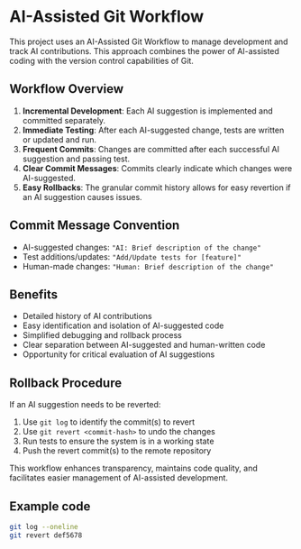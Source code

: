 # AI-Assisted Git Workflow

This project uses an AI-Assisted Git Workflow to manage development and track AI contributions. This approach combines the power of AI-assisted coding with the version control capabilities of Git.

## Workflow Overview

1. **Incremental Development**: Each AI suggestion is implemented and committed separately.
2. **Immediate Testing**: After each AI-suggested change, tests are written or updated and run.
3. **Frequent Commits**: Changes are committed after each successful AI suggestion and passing test.
4. **Clear Commit Messages**: Commits clearly indicate which changes were AI-suggested.
5. **Easy Rollbacks**: The granular commit history allows for easy revertion if an AI suggestion causes issues.

## Commit Message Convention

- AI-suggested changes: `"AI: Brief description of the change"`
- Test additions/updates: `"Add/Update tests for [feature]"`
- Human-made changes: `"Human: Brief description of the change"`

## Benefits

- Detailed history of AI contributions
- Easy identification and isolation of AI-suggested code
- Simplified debugging and rollback process
- Clear separation between AI-suggested and human-written code
- Opportunity for critical evaluation of AI suggestions

## Rollback Procedure

If an AI suggestion needs to be reverted:

1. Use `git log` to identify the commit(s) to revert
2. Use `git revert <commit-hash>` to undo the changes
3. Run tests to ensure the system is in a working state
4. Push the revert commit(s) to the remote repository

This workflow enhances transparency, maintains code quality, and facilitates easier management of AI-assisted development.

## Example code

```bash
git log --oneline
git revert def5678
```
